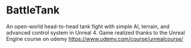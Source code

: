 # BattleTank
An open-world head-to-head tank fight with simple AI, terrain, and advanced control system in Unreal 4.
Game realized thanks to the Unreal Engine course on udemy https://www.udemy.com/course/unrealcourse/
